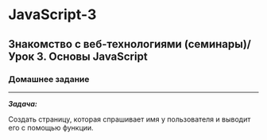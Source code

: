 # JavaScript-3
## Знакомство с веб-технологиями (семинары)/Урок 3. Основы JavaScript
### Домашнее задание
---
_**Задача:**_

Cоздать страницу, которая спрашивает имя у пользователя и выводит его с помощью функции.